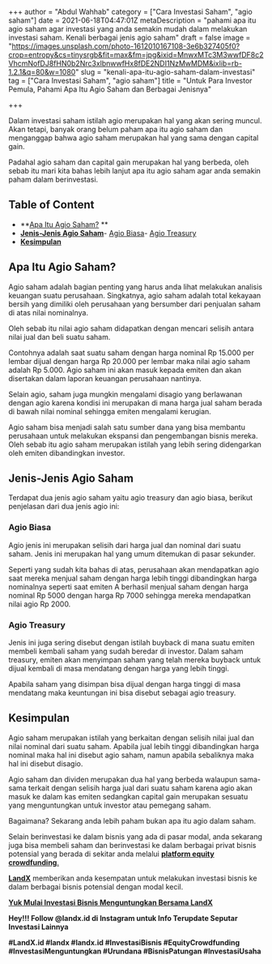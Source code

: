+++
author = "Abdul Wahhab"
category = ["Cara Investasi Saham", "agio saham"]
date = 2021-06-18T04:47:01Z
metaDescription = "pahami apa itu agio saham agar investasi yang anda semakin mudah dalam melakukan investasi saham. Kenali berbagai jenis agio saham"
draft = false
image = "https://images.unsplash.com/photo-1612010167108-3e6b327405f0?crop=entropy&cs=tinysrgb&fit=max&fm=jpg&ixid=MnwxMTc3M3wwfDF8c2VhcmNofDJ8fHN0b2Nrc3xlbnwwfHx8fDE2NDI1NzMwMDM&ixlib=rb-1.2.1&q=80&w=1080"
slug = "kenali-apa-itu-agio-saham-dalam-investasi"
tag = ["Cara Investasi Saham", "agio saham"]
title = "Untuk Para Investor Pemula, Pahami Apa Itu Agio Saham dan Berbagai Jenisnya"

+++


Dalam investasi saham istilah agio merupakan hal yang akan sering muncul. Akan tetapi, banyak orang belum paham apa itu agio saham dan menganggap bahwa agio saham merupakan hal yang sama dengan capital gain.

Padahal agio saham dan capital gain merupakan hal yang berbeda, oleh sebab itu mari kita bahas lebih lanjut apa itu agio saham agar anda semakin paham dalam berinvestasi.

## Table of Content

* **[Apa Itu Agio Saham?](#apa-itu-agio-saham) **
* **[Jenis-Jenis Agio Saham](#jenis-jenis-agio-saham)**- [Agio Biasa](#agio-biasa)- [Agio Treasury](#agio-treasury)
* **[Kesimpulan](#kesimpulan)**

## Apa Itu Agio Saham?

Agio saham adalah bagian penting yang harus anda lihat melakukan analisis keuangan suatu perusahaan. Singkatnya, agio saham adalah total kekayaan bersih yang dimiliki oleh perusahaan yang bersumber dari penjualan saham di atas nilai nominalnya.

Oleh sebab itu nilai agio saham didapatkan dengan mencari selisih antara nilai jual dan beli suatu saham.

Contohnya adalah saat suatu saham dengan harga nominal Rp 15.000 per lembar dijual dengan harga Rp 20.000 per lembar maka nilai agio saham adalah Rp 5.000. Agio saham ini akan masuk kepada emiten dan akan disertakan dalam laporan keuangan perusahaan nantinya.

Selain agio, saham juga mungkin mengalami disagio yang berlawanan dengan agio karena kondisi ini merupakan di mana harga jual saham berada di bawah nilai nominal sehingga emiten mengalami kerugian.

Agio saham bisa menjadi salah satu sumber dana yang bisa membantu perusahaan untuk melakukan ekspansi dan pengembangan bisnis mereka. Oleh sebab itu agio saham merupakan istilah yang lebih sering didengarkan oleh emiten dibandingkan investor.

## Jenis-Jenis Agio Saham

Terdapat dua jenis agio saham yaitu agio treasury dan agio biasa, berikut penjelasan dari dua jenis agio ini:

### Agio Biasa

Agio jenis ini merupakan selisih dari harga jual dan nominal dari suatu saham. Jenis ini merupakan hal yang umum ditemukan di pasar sekunder.

Seperti yang sudah kita bahas di atas, perusahaan akan mendapatkan agio saat mereka menjual saham dengan harga lebih tinggi dibandingkan harga nominalnya seperti saat emiten A berhasil menjual saham dengan harga nominal Rp 5000 dengan harga Rp 7000 sehingga mereka mendapatkan nilai agio Rp 2000.

### Agio Treasury

Jenis ini juga sering disebut dengan istilah buyback di mana suatu emiten membeli kembali saham yang sudah beredar di investor. Dalam saham treasury, emiten akan menyimpan saham yang telah mereka buyback untuk dijual kembali di masa mendatang dengan harga yang lebih tinggi.

Apabila saham yang disimpan bisa dijual dengan harga tinggi di masa mendatang maka keuntungan ini bisa disebut sebagai agio treasury.

## Kesimpulan

Agio saham merupakan istilah yang berkaitan dengan selisih nilai jual dan nilai nominal dari suatu saham. Apabila jual lebih tinggi dibandingkan harga nominal maka hal ini disebut agio saham, namun apabila sebaliknya maka hal ini disebut disagio.

Agio saham dan dividen merupakan dua hal yang berbeda walaupun sama-sama terkait dengan selisih harga jual dari suatu saham karena agio akan masuk ke dalam kas emiten sedangkan capital gain merupakan sesuatu yang menguntungkan untuk investor atau pemegang saham.

Bagaimana? Sekarang anda lebih paham bukan apa itu agio dalam saham.

Selain berinvestasi ke dalam bisnis yang ada di pasar modal, anda sekarang juga bisa membeli saham dan berinvestasi ke dalam berbagai privat bisnis potensial yang berada di sekitar anda melalui [**platform equity crowdfunding**.](https://landx.id/) 

**[LandX](https://landx.id/)** memberikan anda kesempatan untuk melakukan investasi bisnis ke dalam berbagai bisnis potensial dengan modal kecil.

**[Yuk Mulai Investasi Bisnis Menguntungkan Bersama LandX](https://landx.id/)**

**Hey!!! Follow @landx.id di Instagram untuk Info Terupdate Seputar Investasi Lainnya**

**#LandX.id    #landx         #landx.id    #InvestasiBisnis    #EquityCrowdfunding    #InvestasiMenguntungkan    #Urundana    #BisnisPatungan    #InvestasiUsaha**

